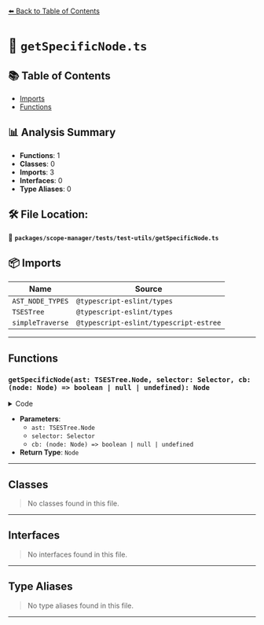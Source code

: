 [⬅️ Back to Table of Contents](../../../../index.md)

# 📄 `getSpecificNode.ts`

## 📚 Table of Contents

- [Imports](#imports)
- [Functions](#functions)

## 📊 Analysis Summary

- **Functions**: 1
- **Classes**: 0
- **Imports**: 3
- **Interfaces**: 0
- **Type Aliases**: 0

## 🛠️ File Location:
📂 **`packages/scope-manager/tests/test-utils/getSpecificNode.ts`**

## 📦 Imports

| Name | Source |
|------|--------|
| `AST_NODE_TYPES` | `@typescript-eslint/types` |
| `TSESTree` | `@typescript-eslint/types` |
| `simpleTraverse` | `@typescript-eslint/typescript-estree` |


---

## Functions

### `getSpecificNode(ast: TSESTree.Node, selector: Selector, cb: (node: Node) => boolean | null | undefined): Node`

<details><summary>Code</summary>

```ts
export function getSpecificNode<
  Selector extends AST_NODE_TYPES,
  Node extends Extract<TSESTree.Node, { type: Selector }>,
>(
  ast: TSESTree.Node,
  selector: Selector,
  cb?: (node: Node) => boolean | null | undefined,
): Node;
```
</details>

- **Parameters**:
  - `ast: TSESTree.Node`
  - `selector: Selector`
  - `cb: (node: Node) => boolean | null | undefined`
- **Return Type**: `Node`

---

## Classes

> No classes found in this file.


---

## Interfaces

> No interfaces found in this file.


---

## Type Aliases

> No type aliases found in this file.


---